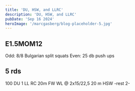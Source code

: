 ```yaml
---
title: 'DU, HSW, and LLRC'
description: 'DU, HSW, and LLRC'
pubDate: 'Sep 16 2024'
heroImage: '/marcgasberg/blog-placeholder-5.jpg'
---
```

## E1.5MOM12 
Odd: 8/8 Bulgarian split squats 
Even: 25 db push ups

## 5 rds
100 DU 
1 LL RC
20m FW WL @ 2x15/22,5 
20 m HSW
-rest 2-

